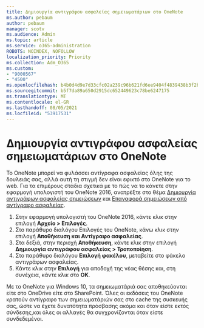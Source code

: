 ```yaml
---
title: Δημιουργία αντιγράφου ασφαλείας σημειωματάριων στο OneNote
ms.author: pebaum
author: pebaum
manager: scotv
ms.audience: Admin
ms.topic: article
ms.service: o365-administration
ROBOTS: NOINDEX, NOFOLLOW
localization_priority: Priority
ms.collection: Adm_O365
ms.custom:
- "9000567"
- "4500"
ms.openlocfilehash: b4b0d4d9e7d33cfc02a239c96b621fd6ee9404f4839438b3f2b194ceda54658c
ms.sourcegitcommit: b5f7da89a650d2915dc652449623c78be6247175
ms.translationtype: MT
ms.contentlocale: el-GR
ms.lasthandoff: 08/05/2021
ms.locfileid: "53917531"
---
```

# <a name="backup-notebooks-in-onenote"></a>Δημιουργία αντιγράφου ασφαλείας σημειωματάριων στο OneNote

Το OneNote μπορεί να φυλάσσει αντίγραφα ασφαλείας όλης της δουλειάς σας, αλλά αυτή τη στιγμή δεν είναι εφικτό στο OneNote για το web. Για τα επιμέρους στάδια σχετικά με το πώς να το κάνετε στην εφαρμογή υπολογιστή του OneNote 2016, ανατρέξτε στο θέμα [Δημιουργία αντιγράφων ασφαλείας σημειώσεων](https://support.office.com/article/back-up-notes-f58b34b0-611d-435e-87fa-7942a1767af4#id0eaabaaa=2016,_2013,_2010) και [Επαναφορά σημειώσεων από αντίγραφο ασφαλείας](https://support.microsoft.com/office/5daf9cb0-6769-4998-a5de-f044fdd0d831).

1. Στην εφαρμογή υπολογιστή του OneNote 2016, κάντε κλικ στην επιλογή **Αρχείο > Επιλογές**.
2. Στο παράθυρο διαλόγου Επιλογές του OneNote, κάνω κλικ στην επιλογή **Αποθήκευση και Αντίγραφο ασφαλείας**.
3. Στα δεξιά, στην περιοχή **Αποθήκευση**, κάντε κλικ στην επιλογή **Δημιουργία αντιγράφου ασφαλείας > Τροποποίηση**.
4. Στο παράθυρο διαλόγου **Επιλογή φακέλου**, μεταβείτε στο φάκελο αντιγράφων ασφαλείας.
5. Κάντε κλικ στην **Επιλογή** για αποδοχή της νέας θέσης και, στη συνέχεια, κάντε κλικ στο **OK**.

Με το OneNote για Windows 10, τα σημειωματάριά σας αποθηκεύονται είτε στο OneDrive είτε στο SharePoint. Όλες οι εκδόσεις του OneNote κρατούν αντίγραφο των σημειωματάριών σας στο cache της συσκευής σας, ώστε να έχετε δυνατότητα πρόσβασης ακόμα και όταν είστε εκτός σύνδεσης,και όλες οι αλλαγές θα συγχρονίζονται όταν είστε συνδεδεμένοι.

